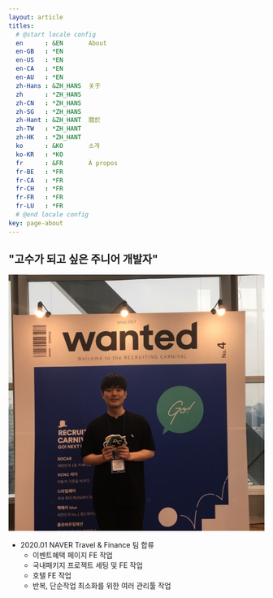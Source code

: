 ```yaml
---
layout: article
titles:
  # @start locale config
  en      : &EN       About
  en-GB   : *EN
  en-US   : *EN
  en-CA   : *EN
  en-AU   : *EN
  zh-Hans : &ZH_HANS  关于
  zh      : *ZH_HANS
  zh-CN   : *ZH_HANS
  zh-SG   : *ZH_HANS
  zh-Hant : &ZH_HANT  關於
  zh-TW   : *ZH_HANT
  zh-HK   : *ZH_HANT
  ko      : &KO       소개
  ko-KR   : *KO
  fr      : &FR       À propos
  fr-BE   : *FR
  fr-CA   : *FR
  fr-CH   : *FR
  fr-FR   : *FR
  fr-LU   : *FR
  # @end locale config
key: page-about
---
```


## "고수가 되고 싶은 주니어 개발자"

![Screenshot](docs/assets/images/blog/gin.jpg)

- 2020.01 NAVER Travel & Finance 팀 합류
  - 이벤트혜택 페이지 FE 작업
  - 국내패키지 프로젝트 세팅 및 FE 작업
  - 호텔 FE 작업
  - 반복, 단순작업 최소화를 위한 여러 관리툴 작업